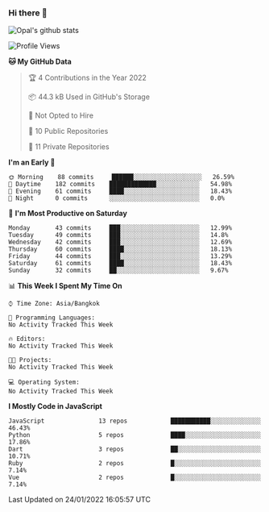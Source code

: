 ### Hi there 👋

![Opal's github stats](https://github-readme-stats.vercel.app/api?username=coolkidneversleep&count_private=true&show_icons=true&theme=radical)


<!--START_SECTION:waka-->
![Profile Views](http://img.shields.io/badge/Profile%20Views-0-blue)

**🐱 My GitHub Data** 

> 🏆 4 Contributions in the Year 2022
 > 
> 📦 44.3 kB Used in GitHub's Storage 
 > 
> 🚫 Not Opted to Hire
 > 
> 📜 10 Public Repositories 
 > 
> 🔑 11 Private Repositories  
 > 
**I'm an Early 🐤** 

```text
🌞 Morning    88 commits     ██████░░░░░░░░░░░░░░░░░░░   26.59% 
🌆 Daytime    182 commits    █████████████░░░░░░░░░░░░   54.98% 
🌃 Evening    61 commits     ████░░░░░░░░░░░░░░░░░░░░░   18.43% 
🌙 Night      0 commits      ░░░░░░░░░░░░░░░░░░░░░░░░░   0.0%

```
📅 **I'm Most Productive on Saturday** 

```text
Monday       43 commits     ███░░░░░░░░░░░░░░░░░░░░░░   12.99% 
Tuesday      49 commits     ███░░░░░░░░░░░░░░░░░░░░░░   14.8% 
Wednesday    42 commits     ███░░░░░░░░░░░░░░░░░░░░░░   12.69% 
Thursday     60 commits     ████░░░░░░░░░░░░░░░░░░░░░   18.13% 
Friday       44 commits     ███░░░░░░░░░░░░░░░░░░░░░░   13.29% 
Saturday     61 commits     ████░░░░░░░░░░░░░░░░░░░░░   18.43% 
Sunday       32 commits     ██░░░░░░░░░░░░░░░░░░░░░░░   9.67%

```


📊 **This Week I Spent My Time On** 

```text
⌚︎ Time Zone: Asia/Bangkok

💬 Programming Languages: 
No Activity Tracked This Week

🔥 Editors: 
No Activity Tracked This Week

🐱‍💻 Projects: 
No Activity Tracked This Week

💻 Operating System: 
No Activity Tracked This Week

```

**I Mostly Code in JavaScript** 

```text
JavaScript               13 repos            ███████████░░░░░░░░░░░░░░   46.43% 
Python                   5 repos             ████░░░░░░░░░░░░░░░░░░░░░   17.86% 
Dart                     3 repos             ██░░░░░░░░░░░░░░░░░░░░░░░   10.71% 
Ruby                     2 repos             █░░░░░░░░░░░░░░░░░░░░░░░░   7.14% 
Vue                      2 repos             █░░░░░░░░░░░░░░░░░░░░░░░░   7.14%

```



 Last Updated on 24/01/2022 16:05:57 UTC
<!--END_SECTION:waka-->
